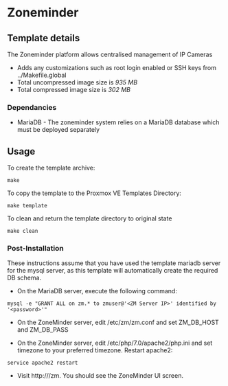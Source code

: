 # Zoneminder

## Template details

The Zoneminder platform allows centralised management of IP Cameras

- Adds any customizations such as root login enabled or SSH keys from ../Makefile.global
- Total uncompressed image size is *935 MB*
- Total compressed image size is *302 MB*

### Dependancies
   * MariaDB - The zoneminder system relies on a MariaDB database which must be deployed separately

## Usage

To create the template archive:

```make```

To copy the template to the Proxmox VE Templates Directory:

```make template```

To clean and return the template directory to original state

```make clean```

### Post-Installation

These instructions assume that you have used the template mariadb server for the mysql server, as this template will automatically create the required DB schema.

   * On the MariaDB server, execute the following command:

```mysql -e "GRANT ALL on zm.* to zmuser@'<ZM Server IP>' identified by '<password>'"```

   * On the ZoneMinder server, edit /etc/zm/zm.conf and set ZM_DB_HOST and ZM_DB_PASS

   * On the ZoneMinder server, edit /etc/php/7.0/apache2/php.ini and set timezone to your preferred timezone. Restart apache2:

```service apache2 restart```

   * Visit http://<zoneminder server>/zm. You should see the ZoneMinder UI screen.
